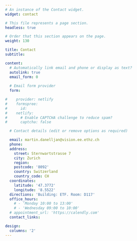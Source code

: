 ```yaml
---
# An instance of the Contact widget.
widget: contact

# This file represents a page section.
headless: true

# Order that this section appears on the page.
weight: 130

title: Contact
subtitle:

content:
  # Automatically link email and phone or display as text?
  autolink: true
  email_form: 0
  
  # Email form provider
  form:

#    provider: netlify
#    formspree:
#      id:
#    netlify:
#      # Enable CAPTCHA challenge to reduce spam?
#      captcha: false

  # Contact details (edit or remove options as required)

  email: martin.danelljan@vision.ee.ethz.ch
  phone:
  address:
    street: Sternwartstrasse 7
    city: Zurich
    region:
    postcode: '8092'
    country: Switzerland
    country_code: CH
  coordinates:
    latitude: '47.3772'
    longitude: '8.5522'
  directions: 'Building: ETF. Room: D117'
  office_hours:
    # - 'Monday 10:00 to 13:00'
    # - 'Wednesday 09:00 to 10:00'
  # appointment_url: 'https://calendly.com'
  contact_links:

design:
  columns: '2'
---
```


